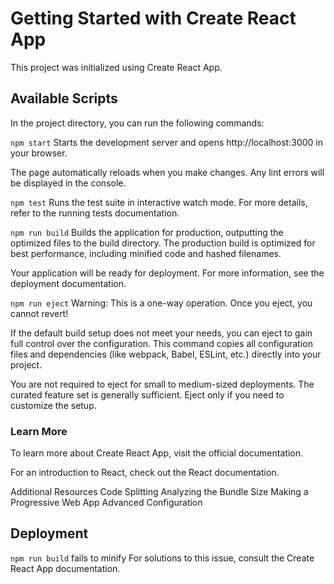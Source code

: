 # Getting Started with Create React App
This project was initialized using Create React App.

## Available Scripts
In the project directory, you can run the following commands:

`npm start`
Starts the development server and opens http://localhost:3000 in your browser.

The page automatically reloads when you make changes. Any lint errors will be displayed in the console.

`npm test`
Runs the test suite in interactive watch mode. For more details, refer to the running tests documentation.

`npm run build`
Builds the application for production, outputting the optimized files to the build directory. The production build is optimized for best performance, including minified code and hashed filenames.

Your application will be ready for deployment. For more information, see the deployment documentation.

`npm run eject`
Warning: This is a one-way operation. Once you eject, you cannot revert!

If the default build setup does not meet your needs, you can eject to gain full control over the configuration. This command copies all configuration files and dependencies (like webpack, Babel, ESLint, etc.) directly into your project.

You are not required to eject for small to medium-sized deployments. The curated feature set is generally sufficient. Eject only if you need to customize the setup.

### Learn More
To learn more about Create React App, visit the official documentation.

For an introduction to React, check out the React documentation.

Additional Resources
Code Splitting
Analyzing the Bundle Size
Making a Progressive Web App
Advanced Configuration
## Deployment
`npm run build` fails to minify
For solutions to this issue, consult the Create React App documentation.